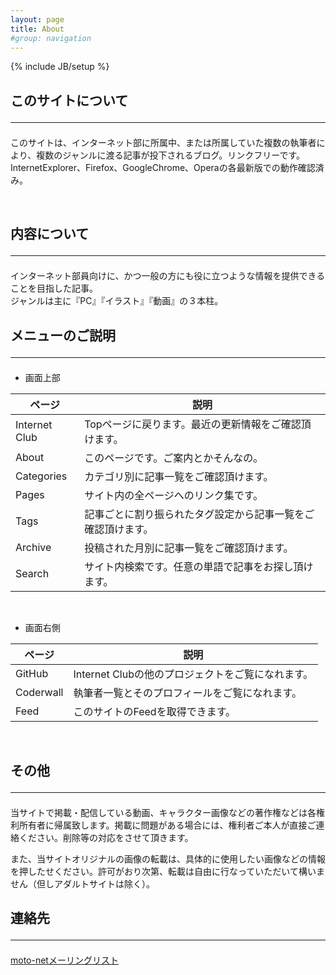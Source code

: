 ```yaml
---
layout: page
title: About 
#group: navigation
---
```

{% include JB/setup %}

## このサイトについて <hr size="1" />
このサイトは、インターネット部に所属中、または所属していた複数の執筆者により、複数のジャンルに渡る記事が投下されるブログ。リンクフリーです。  
InternetExplorer、Firefox、GoogleChrome、Operaの各最新版での動作確認済み。

<br>

## 内容について <hr size="1" />
インターネット部員向けに、かつ一般の方にも役に立つような情報を提供できることを目指した記事。  
ジャンルは主に『PC』『イラスト』『動画』の３本柱。

## メニューのご説明 <hr size="1" />
 - 画面上部  

<table class="table">
    <thead>
        <tr>
            <th>ページ</th>
            <th>説明</th>
        </tr>
    </thead>
    <tbody>
        <tr>
            <td>Internet Club</td>
            <td>Topページに戻ります。最近の更新情報をご確認頂けます。</td>
        </tr>
        <tr>
            <td>About</td>
            <td>このページです。ご案内とかそんなの。</td>
        </tr>
        <tr>
            <td>Categories</td>
            <td>カテゴリ別に記事一覧をご確認頂けます。</td>
        </tr>
        <tr>
            <td>Pages</td>
            <td>サイト内の全ページへのリンク集です。</td>
        </tr>
        <tr>
            <td>Tags</td>
            <td>記事ごとに割り振られたタグ設定から記事一覧をご確認頂けます。</td>
        </tr>
        <tr>
            <td>Archive</td>
            <td>投稿された月別に記事一覧をご確認頂けます。</td>
        </tr>
        <tr>
            <td>Search</td>
            <td>サイト内検索です。任意の単語で記事をお探し頂けます。</td>
        </tr>
    </tbody>
</table>

<br>

 - 画面右側  

<table class="table"> 
    <thead>
        <tr>
            <th>ページ</th>
            <th>説明</th>
        </tr>
    </thead>
    <tbody>
        <tr>
            <td>GitHub</td>
            <td>Internet Clubの他のプロジェクトをご覧になれます。</td>
        </tr>
        <tr>
            <td>Coderwall</td>
            <td>執筆者一覧とそのプロフィールをご覧になれます。</td>
        </tr>
        <tr>
            <td>Feed</td>
            <td>このサイトのFeedを取得できます。</td>
        </tr>
    </tbody>
</table>

<br>

## その他 <hr size="1" />
当サイトで掲載・配信している動画、キャラクター画像などの著作権などは各権利所有者に帰属致します。掲載に問題がある場合には、権利者ご本人が直接ご連絡ください。削除等の対応をさせて頂きます。

また、当サイトオリジナルの画像の転載は、具体的に使用したい画像などの情報を押したせください。許可がおり次第、転載は自由に行なっていただいて構いません（但しアダルトサイトは除く）。

## 連絡先 <hr size="1" />
[moto-netメーリングリスト](https://groups.google.com/d/forum/moto-net)
